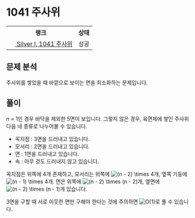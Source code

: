 # 1041 주사위



<table>
  <tr>
    <th>랭크</th>
    <th>상태</th>
  </tr>
  <tr>
    <td>
      <a href="http://noj.am/1041">
        <img src="https://static.solved.ac/tier_small/10.svg" height="16px"/>
        Silver I, 1041 주사위
      </a>
    </td>
    <td>
      성공
    </td>
  </tr>
</table>



## 문제 분석

주사위를 쌓았을 때 바깥으로 보이는 면을 최소화하는 문제입니다.

## 풀이

<i class="variable">n</i> = 1인 경우 바닥을 제외한 5면이 보입니다.
그렇지 않은 경우, 육면체에 쌓인 주사위 다음 네 종류로 나누어볼 수 있습니다.

- 꼭지점 : 3면을 드러내고 있습니다.
- 모서리 : 2면을 드러내고 있습니다.
- 면 : 1면을 드러내고 있습니다.
- 속 : 아무 것도 드러내지 않고 있습니다.

꼭지점은 위쪽에 4개 존재하고,
모서리는 위쪽에 ![(n - 2) \times 4](https://render.githubusercontent.com/render/math?math=(n%20-%202)%20%5Ctimes%204)개, 옆쪽 기둥에 ![(n - 1) \times 4](https://render.githubusercontent.com/render/math?math=(n%20-%201)%20%5Ctimes%204)개.
면은 위쪽에 ![(n - 2) \times (n - 2)](https://render.githubusercontent.com/render/math?math=(n%20-%202)%20%5Ctimes%20(n%20-%202))개, 옆면에 ![(n - 2) \times (n - 1)](https://render.githubusercontent.com/render/math?math=(n%20-%202)%20%5Ctimes%20(n%20-%201))개 있습니다.

3면을 구할 때 서로 이웃한 면만 구해야 한다는 것에 주의하면
![O(1)](https://render.githubusercontent.com/render/math?math=O(1))로 풀 수 있습니다.
